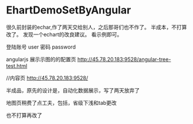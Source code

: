 # EhartDemoSetByAngular
很久前封装的echar,作了两天交给别人，之后那哥们也不作了。
半成本，不打算改了。
发现一个echart的改良建议。
看示例即可。

登陆账号 user
密码 password


angularjs 展示示图的的配置页
http://45.78.20.183:9528/angular-tree-test.html

//内容页
http://45.78.20.183:9528/

半成品，原先的设计是，自动化数据展示，写了两天放弃了

地图页稍费了点工夫，包括，省级下浅和tab更改

也不打算再改了









